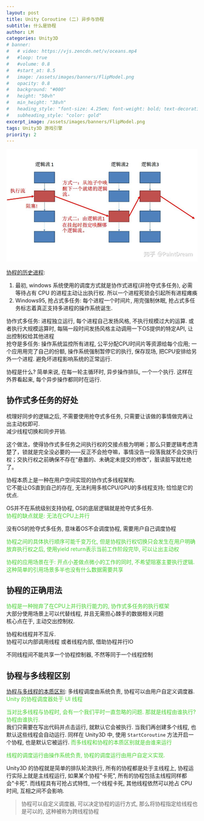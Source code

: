 ```yaml
---
layout: post
title: Unity Coroutine (二) 异步与协程
subtitle: 什么是协程
author: LM
categories: Unity3D
# banner:
#   # video: https://vjs.zencdn.net/v/oceans.mp4
#   #loop: true
#   #volume: 0.8
#   #start_at: 8.5
#   image: /assets/images/banners/FlipModel.png
#   opacity: 0.8
#   background: "#000"
#   height: "50vh"
#   min_height: "38vh"
#   heading_style: "font-size: 4.25em; font-weight: bold; text-decoration: underline"
#   subheading_style: "color: gold"
excerpt_image: /assets/images/banners/FlipModel.png
tags: Unity3D 游戏引擎
priority: 2
---
```


![banner](/assets/images/banners/UnityCoroutine/WhatsCoroutine2.jpg)  

[协程的历史进程][协程的历史进程]:    
1. 最初, windows 系统使用的调度方式就是协作式进程(非抢夺式多任务), 必需等待占有 CPU 的进程主动让出执行权. 所以一个进程死锁会引起所有进程瘫痪
2. Windows95, 抢占式多任务: 每个进程一个时间片, 用完强制休眠, 抢占式多任务标志着真正支持多进程的操作系统诞生.  

协作式多任务: 进程独立运行, 每个进程自己发扬风格, 不执行规模过大的运算. 或者执行大规模运算时, 每隔一段时间发扬风格主动调用一下OS提供的特定API, 让出控制权给其他进程  
抢夺是多任务: 操作系统监控所有进程, 公平分配CPU时间片等资源给每个应用; 一个应用用完了自己的份额, 操作系统强制暂停它的执行, 保存现场, 把CPU安排给另外一个进程. 避免坏进程影响系统的正常运行.  

协程是什么? 简单来说, 在每一轮主循环时, 异步操作排队, 一个一个执行. 这样在外界看起来, 每个异步操作都同时在运行.  

## 协作式多任务的好处
梳理好同步的逻辑之后, 不需要使用抢夺式多任务, 只需要让该做的事情做完再让出主动权即可.  
减少线程切换和同步开销.  

这个做法，使得协作式多任务之间执行权的交接点极为明晰；那么只要逻辑考虑清楚了，锁就是完全没必要的——反正不会抢夺嘛，事情没告一段落我就不会交执行权；交执行权之前确保不存在“悬置的、未确定未提交的修改”，脏读脏写就杜绝了。  

协程本质上是一种在用户空间实现的协作式多线程架构.  
它不能让OS直到自己的存在, 无法利用多核CPU/GPU的多线程支持; 恰恰是它的优点.  

OS并不在系统级别支持协程, OS的底层逻辑就是抢夺式多任务.  
<font color=#4cd137>协程的缺点就是: 无法在CPU上并行</font>  

没有OS的抢夺式多任务, 意味着OS不会调度协程, 需要用户自己调度协程  

<font color=#4cd137>协程之间的具体执行顺序可能千变万化, 但是协程执行权切换只会发生在用户明确放弃执行权之后, 使用yield return表示当前工作阶段完毕, 可以让出主动权</font>  

<font color=#4cd137>协程的应用场景在于: 开点小差做点微小的工作的同时, 不希望阻塞主要执行逻辑. 这种简单的引用场景多半也没有什么数据需要共享</font>  

## 协程的正确用法
<font color=#4cd137>协程是一种抛弃了在CPU上并行执行能力的, 协作式多任务的执行框架</font>  
大部分使用场景上可以代替线程, 并且无需担心棘手的数据相关问题  
核心点在于, 主动交出控制权.  

协程和线程并不互斥.  
协程可以内部调用线程 或者线程内部, 借助协程并行IO  

不同线程间不能共享一个协程控制器, 不然等同于一个线程控制   

## 协程与多线程区别
[协程与多线程的本质区别][协程与多线程]: 多线程调度由系统负责, 协程可以由用户自定义调度器. <span style='color:#4cd137'>Unity 的协程调度器处于 UI 线程</span>  

<span style='color:#4cd137'>当对比多线程与协程时, 会有一个我们平时一直忽略的问题. 那就是线程由谁执行?协程由谁执行.</span>  
我们只需要在写出代码并点击运行, 就默认它会被执行. 当我们再创建多个线程, 也默认这些线程会自动运行. 同样在 Unity3D 中, 使用 `StartCoroutine` 方法开启一个协程, 也是默认它被运行. <span style='color:#4cd137'>而多线程和协程的本质区别就是由谁来运行</span>  

<span style='color:#4cd137'>线程的调度运行由操作系统负责, 协程的调度运行由用户自定义实现.</span>  

Unity3D 的协程就是简单的排队轮流执行, 所有的协程都是处于主线程上, 协程运行实际上就是主线程运行, 如果某个协程"卡死", 所有的协程包括主线程同样都会"卡死". 而线程具有可抢占式特性, 一个线程卡死, 其他线程依然可以抢占 CPU 时间, 互相之间不会影响.  

> 协程可以自定义调度器, 可以决定协程的运行方式, 那么将协程指定给线程也是可以的, 这种被称为跨线程协程 
  
[协程出现的原因]: https://www.zhihu.com/question/50185085/answer/183463734  
[协程与多线程]: https://blog.csdn.net/weixin_44575037/article/details/105513014    
[协程的历史进程]: https://zhuanlan.zhihu.com/p/147608872  
